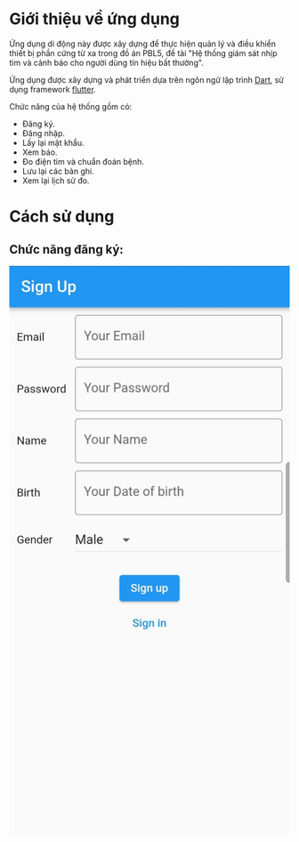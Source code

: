 # Giới thiệu về ứng dụng
Ứng dụng di động này được xây dựng để thực hiện quản lý và điều khiển thiết bị phần cứng từ xa trong đồ án PBL5, đề tài "Hệ thống giám sát nhịp tim và cảnh báo cho người dùng tín hiệu bất thường".

Ứng dụng được xây dựng và phát triển dựa trên ngôn ngữ lập trình <a href="https://dart.dev/">Dart</a>, sử dụng framework <a href="https://flutter.dev/">flutter</a>.

Chức năng của hệ thống gồm có:
- Đăng ký.
- Đăng nhập.
- Lấy lại mật khẩu.
- Xem báo.
- Đo điện tim và chuẩn đoán bệnh.
- Lưu lại các bản ghi.
- Xem lại lịch sử đo.

# Cách sử dụng

## Chức năng đăng ký:

<a float="right"><img src="https://github.com/vm7608/PBL5-Healthy-Heart/blob/main/Mobile/source/mobile1.jpg?raw=true" alt="Dart diagram"></a>




